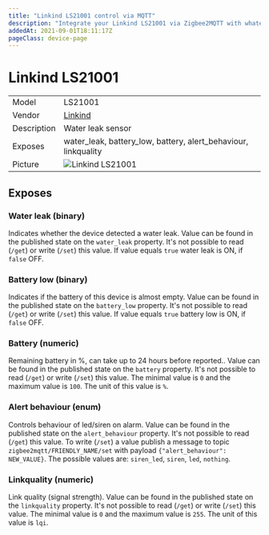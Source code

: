 ```yaml
---
title: "Linkind LS21001 control via MQTT"
description: "Integrate your Linkind LS21001 via Zigbee2MQTT with whatever smart home infrastructure you are using without the vendor's bridge or gateway."
addedAt: 2021-09-01T18:11:17Z
pageClass: device-page
---
```


<!-- !!!! -->
<!-- ATTENTION: This file is auto-generated through docgen! -->
<!-- You can only edit the "Notes"-Section between the two comment lines "Notes BEGIN" and "Notes END". -->
<!-- Do not use h1 or h2 heading within "## Notes"-Section. -->
<!-- !!!! -->

# Linkind LS21001

|     |     |
|-----|-----|
| Model | LS21001  |
| Vendor  | [Linkind](/supported-devices/#v=Linkind)  |
| Description | Water leak sensor |
| Exposes | water_leak, battery_low, battery, alert_behaviour, linkquality |
| Picture | ![Linkind LS21001](https://www.zigbee2mqtt.io/images/devices/LS21001.jpg) |


<!-- Notes BEGIN: You can edit here. Add "## Notes" headline if not already present. -->


<!-- Notes END: Do not edit below this line -->




## Exposes

### Water leak (binary)
Indicates whether the device detected a water leak.
Value can be found in the published state on the `water_leak` property.
It's not possible to read (`/get`) or write (`/set`) this value.
If value equals `true` water leak is ON, if `false` OFF.

### Battery low (binary)
Indicates if the battery of this device is almost empty.
Value can be found in the published state on the `battery_low` property.
It's not possible to read (`/get`) or write (`/set`) this value.
If value equals `true` battery low is ON, if `false` OFF.

### Battery (numeric)
Remaining battery in %, can take up to 24 hours before reported..
Value can be found in the published state on the `battery` property.
It's not possible to read (`/get`) or write (`/set`) this value.
The minimal value is `0` and the maximum value is `100`.
The unit of this value is `%`.

### Alert behaviour (enum)
Controls behaviour of led/siren on alarm.
Value can be found in the published state on the `alert_behaviour` property.
It's not possible to read (`/get`) this value.
To write (`/set`) a value publish a message to topic `zigbee2mqtt/FRIENDLY_NAME/set` with payload `{"alert_behaviour": NEW_VALUE}`.
The possible values are: `siren_led`, `siren`, `led`, `nothing`.

### Linkquality (numeric)
Link quality (signal strength).
Value can be found in the published state on the `linkquality` property.
It's not possible to read (`/get`) or write (`/set`) this value.
The minimal value is `0` and the maximum value is `255`.
The unit of this value is `lqi`.

